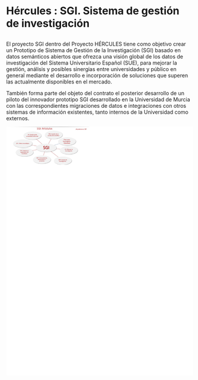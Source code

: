 # Hércules : SGI. Sistema de gestión de investigación



## 

El proyecto SGI dentro del Proyecto HÉRCULES tiene como objetivo crear un Prototipo de Sistema de Gestión de la Investigación (SGI) basado en datos semánticos abiertos que ofrezca una visión global de los datos de investigación del Sistema Universitario Español (SUE), para mejorar la gestión, análisis y posibles sinergias entre universidades y público en general mediante el desarrollo e incorporación de soluciones que superen las actualmente disponibles en el mercado.

También forma parte del objeto del contrato el posterior desarrollo de un piloto del innovador prototipo SGI desarrollado en la Universidad de Murcia con las correspondientes migraciones de datos e integraciones con otros sistemas de información existentes, tanto internos de la Universidad como externos.

  


![](/attachments/597852519/619839526.jpg)

  


  





